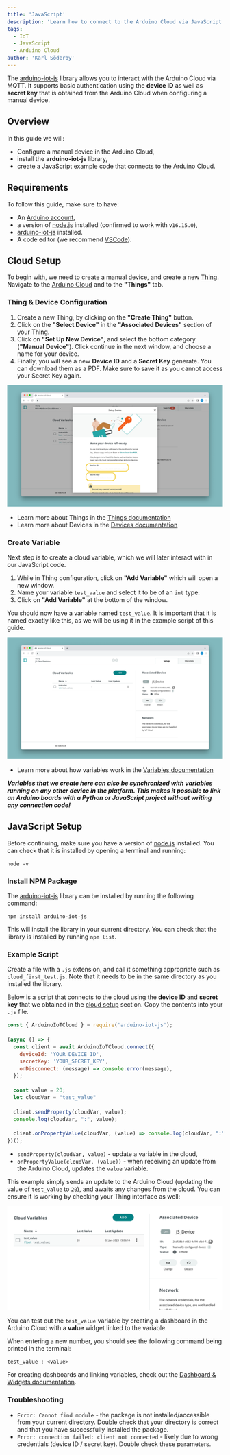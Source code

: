 ```yaml
---
title: 'JavaScript'
description: 'Learn how to connect to the Arduino Cloud via JavaScript (node.js).'
tags: 
  - IoT
  - JavaScript
  - Arduino Cloud
author: 'Karl Söderby'
---
```


The [arduino-iot-js](https://www.npmjs.com/package/arduino-iot-js) library allows you to interact with the Arduino Cloud via MQTT. It supports basic authentication using the **device ID** as well as **secret key** that is obtained from the Arduino Cloud when configuring a manual device.

## Overview

In this guide we will:
- Configure a manual device in the Arduino Cloud,
- install the **arduino-iot-js** library,
- create a JavaScript example code that connects to the Arduino Cloud. 

## Requirements

To follow this guide, make sure to have:

- An [Arduino account](https://login.arduino.cc/login),
- a version of [node.js](https://nodejs.org/en/download/current) installed (confirmed to work with `v16.15.0`),
- [arduino-iot-js](https://www.npmjs.com/package/arduino-iot-js) installed.
- A code editor (we recommend [VSCode](https://code.visualstudio.com/)).

## Cloud Setup

To begin with, we need to create a manual device, and create a new [Thing](/arduino-cloud/cloud-interface/things). Navigate to the [Arduino Cloud](app.arduino.cc) and to the **"Things"** tab.

### Thing & Device Configuration

1. Create a new Thing, by clicking on the **"Create Thing"** button.
2. Click on the **"Select Device"** in the **"Associated Devices"** section of your Thing.
3. Click on **"Set Up New Device"**, and select the bottom category (**"Manual Device"**). Click continue in the next window, and choose a name for your device.
4. Finally, you will see a new **Device ID** and a **Secret Key** generate. You can download them as a PDF. Make sure to save it as you cannot access your Secret Key again.

![Device credentials.](assets/device-key.png)

- Learn more about Things in the [Things documentation](/arduino-cloud/cloud-interface/things)
- Learn more about Devices in the [Devices documentation](/arduino-cloud/hardware/devices)

### Create Variable

Next step is to create a cloud variable, which we will later interact with in our JavaScript code.

1. While in Thing configuration, click on **"Add Variable"** which will open a new window.
2. Name your variable `test_value` and select it to be of an `int` type.
3. Click on **"Add Variable"** at the bottom of the window.

You should now have a variable named `test_value`. It is important that it is named exactly like this, as we will be using it in the example script of this guide.

![Complete Thing.](assets/thing.png)

- Learn more about how variables work in the [Variables documentation](/arduino-cloud/cloud-interface/variables)

***Variables that we create here can also be synchronized with variables running on any other device in the platform. This makes it possible to link an Arduino boards with a Python or JavaScript project without writing any connection code!*** 

## JavaScript Setup

Before continuing, make sure you have a version of [node.js](https://nodejs.org/en/download/current) installed. You can check that it is installed by opening a terminal and running:

```
node -v
```

### Install NPM Package

The [arduino-iot-js](https://www.npmjs.com/package/arduino-iot-js) library can be installed by running the following command:

```
npm install arduino-iot-js
```

This will install the library in your current directory. You can check that the library is installed by running `npm list`.

### Example Script

Create a file with a `.js` extension, and call it something appropriate such as `cloud_first_test.js`. Note that it needs to be in the same directory as you installed the library.

Below is a script that connects to the cloud using the **device ID** and **secret key** that we obtained in the [cloud setup](#cloud-setup) section. Copy the contents into your `.js` file.

```javascript
const { ArduinoIoTCloud } = require('arduino-iot-js');

(async () => {
  const client = await ArduinoIoTCloud.connect({
    deviceId: 'YOUR_DEVICE_ID',
    secretKey: 'YOUR_SECRET_KEY',
    onDisconnect: (message) => console.error(message),
  });

  const value = 20;
  let cloudVar = "test_value"

  client.sendProperty(cloudVar, value);
  console.log(cloudVar, ":", value);

  client.onPropertyValue(cloudVar, (value) => console.log(cloudVar, ":", value));
})();
```

- `sendProperty(cloudVar, value)` - update a variable in the cloud, 
- `onPropertyValue(cloudVar, (value))` - when receiving an update from the Arduino Cloud, updates the `value` variable.

This example simply sends an update to the Arduino Cloud (updating the value of `test_value` to `20`), and awaits any changes from the cloud. You can ensure it is working by checking your Thing interface as well:

![Value in the Thing interface](assets/test_value.png)

You can test out the `test_value` variable by creating a dashboard in the Arduino Cloud with a **value** widget linked to the variable. 

When entering a new number, you should see the following command being printed in the terminal:

```
test_value : <value>
```

For creating dashboards and linking variables, check out the [Dashboard & Widgets documentation](/arduino-cloud/cloud-interface/dashboard-widgets).

### Troubleshooting

- `Error: Cannot find module` - the package is not installed/accessible from your current directory. Double check that your directory is correct and that you have successfully installed the package.
- `Error: connection failed: client not connected` - likely due to wrong credentials (device ID / secret key). Double check these parameters.